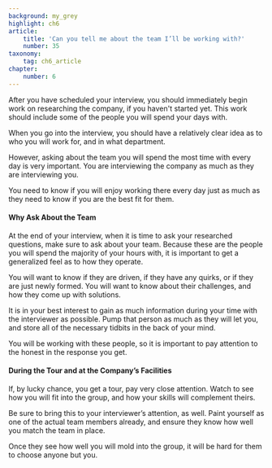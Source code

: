 ```yaml
---
background: my_grey
highlight: ch6
article:
    title: 'Can you tell me about the team I’ll be working with?'
    number: 35
taxonomy:
    tag: ch6_article
chapter:
    number: 6
---
```

After you have scheduled your interview, you should immediately begin work on researching the company, if you haven't started yet. This work should include some of the people you will spend your days with.

When you go into the interview, you should have a relatively clear idea as to who you will work for, and in what department. 

However, asking about the team you will spend the most time with every day is very important. You are interviewing the company as much as they are interviewing you. 

You need to know if you will enjoy working there every day just as much as they need to know if you are the best fit for them.

#### Why Ask About the Team
At the end of your interview, when it is time to ask your researched questions, make sure to ask about your team. Because these are the people you will spend the majority of your hours with, it is important to get a generalized feel as to how they operate.

You will want to know if they are driven, if they have any quirks, or if they are just newly formed. You will want to know about their challenges, and how they come up with solutions. 

It is in your best interest to gain as much information during your time with the interviewer as possible. Pump that person as much as they will let you, and store all of the necessary tidbits in the back of your mind.

You will be working with these people, so it is important to pay attention to the honest in the response you get. 

#### During the Tour and at the Company’s Facilities
If, by lucky chance, you get a tour, pay very close attention. Watch to see how you will fit into the group, and how your skills will complement theirs.

Be sure to bring this to your interviewer’s attention, as well. Paint yourself as one of the actual team members already, and ensure they know how well you match the team in place.

Once they see how well you will mold into the group, it will be hard for them to choose anyone but you.